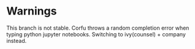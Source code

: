 # Warnings
This branch is not stable. Corfu throws a random completion error when typing python jupyter notebooks. Switching to ivy(counsel) + company instead.
